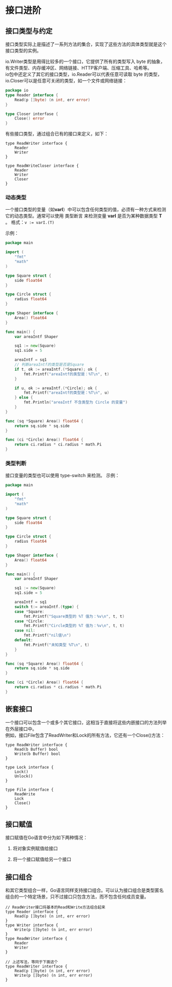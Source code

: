 # 接口进阶


## 接口类型与约定

接口类型实际上是描述了一系列方法的集合，实现了这些方法的具体类型就是这个接口类型的实例。

io.Writer类型是用得比较多的一个接口，它提供了所有的类型写入 byte 的抽象，有文件类型、内存缓冲区、网络链接、HTTP客户端、压缩工具、哈希等。  
io包中还定义了其它的接口类型，io.Reader可以代表任意可读取 byte 的类型，io.Closer可以是任意可关闭的类型，如一个文件或网络链接：
```go
package io
type Reader interface {
    Read(p []byte) (n int, err error)
}

type Closer interfase {
    Close() error
}
```

有些接口类型，通过组合已有的接口来定义，如下：
```
type ReadWriter interface {
    Reader
    Writer
}

type ReadWriteCloser interface {
    Reader
    Writer
    Closer
}
```

### 动态类型

一个接口类型的变量（如**varI**）中可以包含任何类型的值，必须有一种方式来检测它的动态类型。通常可以使用 类型断言 来检测变量 **varI** 是否为某种数据类型 **T** 。
格式：`v := varI.(T)`

示例：
```go
package main

import (
	"fmt"
	"math"
)

type Square struct {
	side float64
}

type Circle struct {
	radius float64
}

type Shaper interface {
	Area() float64
}

func main() {
	var areaIntf Shaper

	sq1 := new(Square)
	sq1.side = 5

	areaIntf = sq1
	// 判断areaIntf的类型是否是Square
	if t, ok := areaIntf.(*Square); ok {
		fmt.Printf("areaIntf的类型是：%T\n", t)
	}

	if u, ok := areaIntf.(*Circle); ok {
		fmt.Printf("areaIntf的类型是：%T\n", u)
	} else {
		fmt.Println("areaIntf 不含类型为 Circle 的变量")
	}
}

func (sq *Square) Area() float64 {
	return sq.side * sq.side
}

func (ci *Circle) Area() float64 {
	return ci.radius * ci.radius * math.Pi
}
```

### 类型判断

接口变量的类型也可以使用 type-switch 来检测。
示例：
```go
package main

import (
	"fmt"
	"math"
)

type Square struct {
	side float64
}

type Circle struct {
	radius float64
}

type Shaper interface {
	Area() float64
}

func main() {
	var areaIntf Shaper

	sq1 := new(Square)
	sq1.side = 5

	areaIntf = sq1
	switch t:= areaIntf.(type) {
    case *Square:
        fmt.Printf("Square类型的 %T 值为：%v\n", t, t)
    case *Circle:
        fmt.Printf("Circle类型的 %T 值为：%v\n", t, t)
    case nil:
        fmt.Printf("nil值\n")
    default:
        fmt.Printf("未知类型 %T\n", t)
	}
}

func (sq *Square) Area() float64 {
	return sq.side * sq.side
}

func (ci *Circle) Area() float64 {
	return ci.radius * ci.radius * math.Pi
}
```


## 嵌套接口

一个接口可以包含一个或多个其它接口，这相当于直接将这些内嵌接口的方法列举在外层接口中。  
例如，接口File包含了ReadWriter和Lock的所有方法，它还有一个Close()方法：
```
type ReadWriter interface {
    Read(b Buffer) bool
    Write(b Buffer) bool
}

type Lock interface {
    Lock()
    Unlock()
}

type File interface {
    ReadWrite
    Lock
    Close()
}
```


## 接口赋值

接口赋值在Go语言中分为如下两种情况：

1. 将对象实例赋值给接口

2. 将一个接口赋值给另一个接口



## 接口组合

和其它类型组合一样，Go语言同样支持接口组合。可以认为接口组合是类型匿名组合的一个特定场景，只不过接口只包含方法，而不包含任何成员变量。
```
// ReadWriter接口将基本的Read和Write方法组合起来
type Reader interface {
    Read(p []byte) (n int, err error)
}
type Writer interface {
    Write(p []byte) (n int, err error)
}
type ReadWriter interface {
    Reader
    Writer
}

// 上述写法，等同于下面这个
type ReadWriter interface {
    Read(p []byte) (n int, err error)
    Write(p []byte) (n int, err error)
}
```
